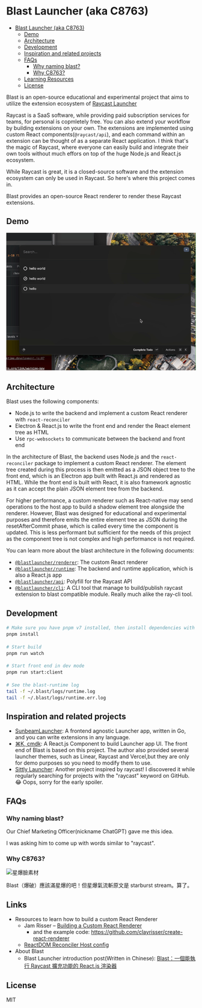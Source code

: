# Blast Launcher (aka C8763)

<!--toc:start-->
- [Blast Launcher (aka C8763)](#blast-launcher-aka-c8763)
  - [Demo](#demo)
  - [Architecture](#architecture)
  - [Development](#development)
  - [Inspiration and related projects](#inspiration-and-related-projects)
  - [FAQs](#faqs)
    - [Why naming blast?](#why-naming-blast)
    - [Why C8763?](#why-c8763)
  - [Learning Resources](#learning-resources)
  - [License](#license)
<!--toc:end-->

Blast is an open-source educational and experimental project that aims to
utilize the extension ecosystem of [Raycast Launcher](https://raycast.com)

Raycast is a SaaS software, while providing paid subscription services for teams,
for personal is copmletely free. You can also extend your workflow by building
extensions on your own. The extensions are implemented using custom React
components(`@raycast/api`), and each command within an extension can be thought
of as a separate React application. I think that's the magic of Raycast, where
everyone can easily build and integrate their own tools without much effors on
top of the huge Node.js and React.js ecosystem.

While Raycast is great, it is a closed-source software and the extension ecosystem
can only be used in Raycast. So here's where this project comes in.

Blast provides an open-source React renderer to render these Raycast extensions.

## Demo

![demo_todo](./docs/media/demo_todo.gif)

## Architecture

Blast uses the following components:

- Node.js to write the backend and implement a custom React renderer with `react-reconciler`
- Electron & React.js to write the front end and render the React element tree as HTML
- Use `rpc-websockets` to communicate between the backend and front end

In the architecture of Blast, the backend uses Node.js and the `react-reconciler` package to implement a custom React renderer. The element tree created during this process is then emitted as a JSON object tree to the front end, which is an Electron app built with React.js and rendered as HTML. While the front end is built with React, it is also framework agnostic as it can accept the plain JSON element tree from the backend.

For higher performance, a custom renderer such as React-native may send operations to the host app to build a shadow element tree alongside the renderer. However, Blast was designed for educational and experimental purposes and therefore emits the entire element tree as JSON during the resetAfterCommit phase, which is called every time the component is updated. This is less performant but sufficient for the needs of this project as the component tree is not complex and high performance is not required.

You can learn more about the blast architecture in the following documents:

- [`@blastlauncher/renderer`](./packages/blast-renderer/README.md): The custom React renderer
- [`@blastlauncher/runtime`](./packages/blast-runtime/README.md): The backend and runtime application, which is also a React.js app
- [`@blastlauncher/api`](./packages/blast-api/README.md): Polyfill for the Raycast API
- [`@blastlauncher/cli`](/packages/blast-cli/README.md): A CLI tool that manage to build/publish raycast extension to blast compatible module. Really much alike the ray-cli tool.

## Development

```bash
# Make sure you have pnpm v7 installed, then install dependencies with pnpm
pnpm install

# Start build
pnpm run watch

# Start front end in dev mode
pnpm run start:client

# See the blast-runtime log
tail -f ~/.blast/logs/runtime.log
tail -f ~/.blast/logs/runtime.err.log
```

## Inspiration and related projects

- [SunbeamLauncher](https://github.com/SunbeamLauncher/sunbeam): A frontend agnostic Launcher app, written in Go, and you can write extensions in any language.
- [⌘K, cmdk](https://github.com/pacocoursey/cmdk): A React.js Component to build Launcher app UI. The front end of Blast is based on this project. The author also provided several launcher themes, such as Linear, Raycast and Vercel,but they are only for demo purposes so you need to modify them to use.
- [Sittly Launcher](https://github.com/JulianKominovic/sittly-launcher): Another project inspired by raycast! I discovered it while regularly searching for projects with the "raycast" keyword on GitHub. 😂 Oops, sorry for the early spoiler.

## FAQs

### Why naming blast?

Our Chief Marketing Officer(nickname ChatGPT) gave me this idea.

I was asking him to come up with words similar to "raycast".

### Why C8763?

![星爆臉素材](http://i.imgur.com/7SXzUno.png)

Blast（爆破）應該滿星爆的吧！但星爆氣流斬原文是 starburst stream。算了。

## Links

- Resources to learn how to build a custom React Renderer
  - Jam Risser – [Building a Custom React Renderer](https://www.youtube.com/watch?v=SXx-CymMjDM)
    - and the example code: <https://github.com/clayrisser/create-react-renderer>
  - [ReactDOM Reconciler Host config](https://github.com/facebook/react/blob/main/packages/react-dom-bindings/src/client/ReactDOMHostConfig.js)
- About Blast
  - Blast Launcher introduction post(Written in Chinese): [Blast：一個能執行 Raycast 擴充功能的 React.js 渲染器](https://yukai.dev/blog/2023/01/02/blast-the-raycast-extension-react-renderer)

## License

MIT

